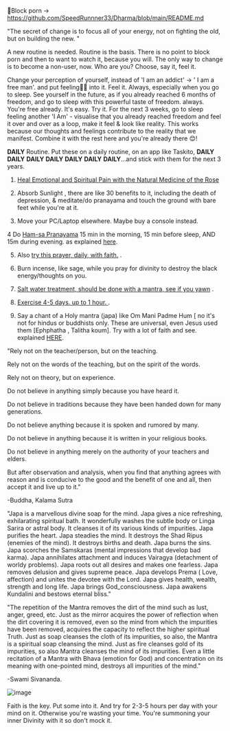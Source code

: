📌Block porn -> https://github.com/SpeedRunnner33/Dharma/blob/main/README.md

"The secret of change is to focus all of your energy, not on fighting the old, but on building the new. "

A new routine is needed. Routine is the basis. There is no point to block porn and then to want to watch it, because you will. 
The only way to change is to become a non-user, now. Who are you? Choose, say it, feel it. 

Change your perception of yourself, instead of 'I am an addict' -> ' I am a free man'. and put feeling🧙‍♀️ into it. Feel it. Always, especially when you go to sleep.
See yourself in the future, as if you already reached 6 months of freedom, and go to sleep with this powerful taste of freedom. always. You're free already. It's easy. Try it. For the next 3 weeks, go to sleep feeling another 'I Am' - visualise that you already reached freedom and feel it over and over as a loop, make it feel & look like reality. This works because our thoughts and feelings contribute to the reality that we manifest. Combine it with the rest here and you're already there 😊!

**DAILY** Routine. Put these on a daily routine, on an app like Taskito, **DAILY** **DAILY** **DAILY** **DAILY** **DAILY** **DAILY** **DAILY**...and stick with them for the next 3 years.

1. [Heal Emotional and Spiritual Pain with the Natural Medicine of the Rose](https://player.vimeo.com/video/640872931?h=1326897cb8)

2. Absorb Sunlight , there are like 30 benefits to it, including the death of depression, & meditate/do pranayama and touch the ground with bare feet while you're at it.

3. Move your PC/Laptop elsewhere. Maybe buy a console instead. 

4 Do [Ham-sa Pranayama](https://chicagognosis.podbean.com/e/guided-practices-ham-sah-pranayama/) 15 min in the morning, 15 min before sleep, AND 15m during evening.
as explained [here](https://odysee.com/@NewLife:0ae/meditation._pranayama:f).

5. Also [try this prayer, daily, with faith.](https://glorian.org/learn/video/awaken-your-heart-strengthen-your-mind-with-the-pater-noster-our-father-the-prayer-of-the-lord) .

6. Burn incense, like sage, while you pray for divinity to destroy the black energy/thoughts on you.

7. [Salt water treatment, should be done with a mantra, see if you yawn](https://www.youtube.com/watch?v=PLBujeyuWb4) .

8. [Exercise 4-5 days. up to 1 hour. ](https://soundcloud.com/dasaa-dsawq/sets/dasewagwd6jy?si=56bd32ffe632472fa66dc7c79208f6ea) .

9. Say a chant of a Holy mantra (japa) like Om Mani Padme Hum [ no it's not for hindus or buddhists only. These are universal, even Jesus used them [Ephphatha , Talitha koum].
Try with a lot of faith and see. explained [HERE](https://glorian.org/learn/courses-and-lectures/gnosis-of-buddha-dharma/the-mantra-of-christ-om-manipadme-hum).

"Rely not on the teacher/person, but on the teaching.

Rely not on the words of the teaching, but on the spirit of the words.

Rely not on theory, but on experience.

Do not believe in anything simply because you have heard it.

Do not believe in traditions because they have been handed down for many generations.

Do not believe anything because it is spoken and rumored by many.

Do not believe in anything because it is written in your religious books.

Do not believe in anything merely on the authority of your teachers and elders.

But after observation and analysis, when you find that anything agrees with reason and is conducive to the good and the benefit of one and all, then accept it and live up to it."

-Buddha, Kalama Sutra

"Japa is a marvellous divine soap for the mind. Japa gives a nice refreshing, exhilarating spiritual bath. It wonderfully washes the subtle body or Linga Sarira or astral body. It cleanses it of its various kinds of impurities. Japa purifies the heart. Japa steadies the mind. It destroys the Shad Ripus (enemies of the mind). It destroys births and death. Japa burns the sins. Japa scorches the Samskaras (mental impressions that develop bad karma). Japa annihilates attachment and induces Vairagya (detachment of worldy problems). Japa roots out all desires and makes one fearless. Japa removes delusion and gives supreme peace. Japa develops Prema ( Love, affection) and unites the devotee with the Lord. Japa gives health, wealth, strength and long life. Japa brings God_consciousness. Japa awakens Kundalini and bestows eternal bliss."

"The repetition of the Mantra removes the dirt of the mind
such as lust, anger, greed, etc. Just as the mirror acquires the power of reflection when the dirt covering it is removed, even so the mind from which the impurities have been removed, acquires the capacity to reflect the higher spiritual Truth. Just as soap cleanses the cloth of its impurities, so also, the Mantra is a spiritual soap cleansing the mind. Just as fire cleanses gold of its impurities, so also Mantra cleanses the mind of its impurities. Even a little recitation of a Mantra with Bhava (emotion for God) and concentration on its meaning with one-pointed mind, destroys all impurities of the mind."

-Swami Sivananda.

 ![image](https://github.com/user-attachments/assets/e53c0aa9-c6f9-4cd8-8aca-7493629e5e92)

 Faith is the key. Put some into it. And try for 2-3-5 hours per day with your mind on it. Otherwise you're wasting your time. You're summoning your inner Divinity with it so don't mock it.





